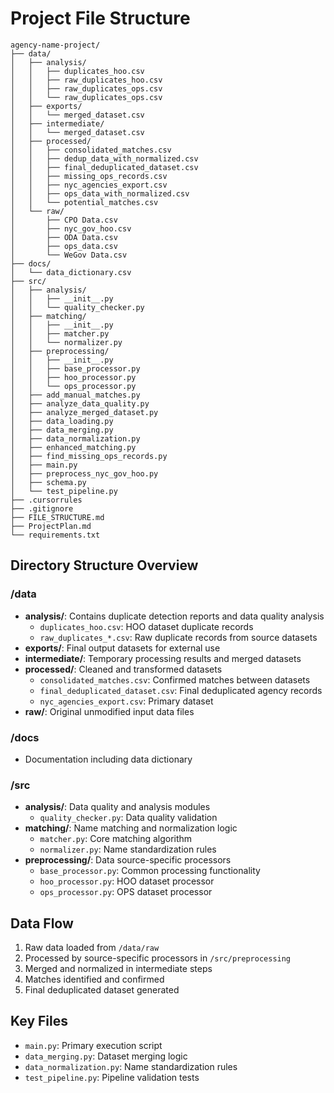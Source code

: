 # Project File Structure

```
agency-name-project/
├── data/
│   ├── analysis/
│   │   ├── duplicates_hoo.csv
│   │   ├── raw_duplicates_hoo.csv
│   │   ├── raw_duplicates_ops.csv
│   │   └── raw_duplicates_ops.csv
│   ├── exports/
│   │   └── merged_dataset.csv
│   ├── intermediate/
│   │   └── merged_dataset.csv
│   ├── processed/
│   │   ├── consolidated_matches.csv
│   │   ├── dedup_data_with_normalized.csv
│   │   ├── final_deduplicated_dataset.csv
│   │   ├── missing_ops_records.csv
│   │   ├── nyc_agencies_export.csv
│   │   ├── ops_data_with_normalized.csv
│   │   └── potential_matches.csv
│   └── raw/
│       ├── CPO Data.csv
│       ├── nyc_gov_hoo.csv
│       ├── ODA Data.csv
│       ├── ops_data.csv
│       └── WeGov Data.csv
├── docs/
│   └── data_dictionary.csv
├── src/
│   ├── analysis/
│   │   ├── __init__.py
│   │   └── quality_checker.py
│   ├── matching/
│   │   ├── __init__.py
│   │   ├── matcher.py
│   │   └── normalizer.py
│   ├── preprocessing/
│   │   ├── __init__.py
│   │   ├── base_processor.py
│   │   ├── hoo_processor.py
│   │   └── ops_processor.py
│   ├── add_manual_matches.py
│   ├── analyze_data_quality.py
│   ├── analyze_merged_dataset.py
│   ├── data_loading.py
│   ├── data_merging.py
│   ├── data_normalization.py
│   ├── enhanced_matching.py
│   ├── find_missing_ops_records.py
│   ├── main.py
│   ├── preprocess_nyc_gov_hoo.py
│   ├── schema.py
│   └── test_pipeline.py
├── .cursorrules
├── .gitignore
├── FILE_STRUCTURE.md
├── ProjectPlan.md
└── requirements.txt
```

## Directory Structure Overview

### /data
- **analysis/**: Contains duplicate detection reports and data quality analysis
  - `duplicates_hoo.csv`: HOO dataset duplicate records
  - `raw_duplicates_*.csv`: Raw duplicate records from source datasets
- **exports/**: Final output datasets for external use
- **intermediate/**: Temporary processing results and merged datasets
- **processed/**: Cleaned and transformed datasets
  - `consolidated_matches.csv`: Confirmed matches between datasets
  - `final_deduplicated_dataset.csv`: Final deduplicated agency records
  - `nyc_agencies_export.csv`: Primary dataset
- **raw/**: Original unmodified input data files

### /docs
- Documentation including data dictionary

### /src
- **analysis/**: Data quality and analysis modules
  - `quality_checker.py`: Data quality validation
- **matching/**: Name matching and normalization logic
  - `matcher.py`: Core matching algorithm
  - `normalizer.py`: Name standardization rules
- **preprocessing/**: Data source-specific processors
  - `base_processor.py`: Common processing functionality
  - `hoo_processor.py`: HOO dataset processor
  - `ops_processor.py`: OPS dataset processor

## Data Flow
1. Raw data loaded from `/data/raw`
2. Processed by source-specific processors in `/src/preprocessing`
3. Merged and normalized in intermediate steps
4. Matches identified and confirmed
5. Final deduplicated dataset generated

## Key Files
- `main.py`: Primary execution script
- `data_merging.py`: Dataset merging logic
- `data_normalization.py`: Name standardization rules
- `test_pipeline.py`: Pipeline validation tests